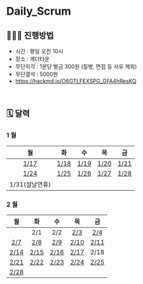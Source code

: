 # Daily_Scrum

## 🧑🏻‍🏫 진행방법

- 시간 : 평일 오전 10시
- 장소 : 게더타운
- 무단지각 : 1분당 벌금 300원 (질병, 면접 등 사유 제외)
- 무단결석 : 5000원
- https://hackmd.io/O6GTLFEXSPG_GFA4hResKQ

<br/>

## 🗓 달력

### 1 월

| 월 | 화 | 수 | 목 | 금 |
|:-:|:-:|:-:|:-:|:-:|
|[1/17](./202201/20220117.md)|[1/18](./202201/20220118.md)|[1/19](./202201/20220119.md)|[1/20](./202201/20220120.md)|[1/21](./202201/20220121.md)|
|[1/24](./202201/20220124.md)|[1/25](./202201/20220125.md)|[1/26](./202201/20220126.md)|[1/27](./202201/20220127.md)|[1/28](./202201/20220128.md)|
|1/31(설날연휴)|

### 2 월

| 월 | 화 | 수 | 목 | 금 |
|:-:|:--:|:--:|:-:|:-:|
|   |2/1|2/2|[2/3](./202202/20220203.md)|[2/4](./202202/20220204.md)|
|[2/7](./202202/20220207.md)|[2/8](./202202/20220208.md)|[2/9](./202202/20220209.md)|[2/10](./202202/20220210.md)|[2/11](./202202/20220211.md)|
|[2/14](./202202/20220214.md)|[2/15](./202202/20220215.md)|[2/16](./202202/20220216.md)|[2/17](./202202/20220217.md)|2/18|
|[2/21](./202202/20220221.md)|[2/22](./202202/20220222.md)|[2/23](./202202/20220223.md)|[2/24](./202202/20220224.md)|[2/25](./202202/20220225.md)|
|[2/28](./202202/20220228.md)|||||
